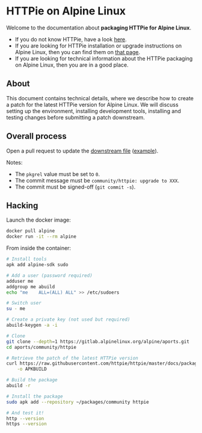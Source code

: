 # HTTPie on Alpine Linux

Welcome to the documentation about **packaging HTTPie for Alpine Linux**.

- If you do not know HTTPie, have a look [here](https://httpie.io/cli).
- If you are looking for HTTPie installation or upgrade instructions on Alpine Linux, then you can find them on [that page](https://httpie.io/docs#alpine-linux).
- If you are looking for technical information about the HTTPie packaging on Alpine Linux, then you are in a good place.

## About

This document contains technical details, where we describe how to create a patch for the latest HTTPie version for Alpine Linux.
We will discuss setting up the environment, installing development tools, installing and testing changes before submitting a patch downstream.

## Overall process

Open a pull request to update the [downstream file](https://gitlab.alpinelinux.org/alpine/aports/-/blob/master/community/httpie/APKBUILD) ([example](https://gitlab.alpinelinux.org/alpine/aports/-/merge_requests/25075)).

Notes:

- The `pkgrel` value must be set to `0`.
- The commit message must be `community/httpie: upgrade to XXX`.
- The commit must be signed-off (`git commit -s`).

## Hacking

Launch the docker image:

```bash
docker pull alpine
docker run -it --rm alpine
```

From inside the container:

```bash
# Install tools
apk add alpine-sdk sudo

# Add a user (password required)
adduser me
addgroup me abuild
echo "me    ALL=(ALL) ALL" >> /etc/sudoers

# Switch user
su - me

# Create a private key (not used but required)
abuild-keygen -a -i

# Clone
git clone --depth=1 https://gitlab.alpinelinux.org/alpine/aports.git
cd aports/community/httpie

# Retrieve the patch of the latest HTTPie version
curl https://raw.githubusercontent.com/httpie/httpie/master/docs/packaging/linux-alpine/APKBUILD \
    -o APKBUILD

# Build the package
abuild -r

# Install the package
sudo apk add --repository ~/packages/community httpie

# And test it!
http --version
https --version
```
